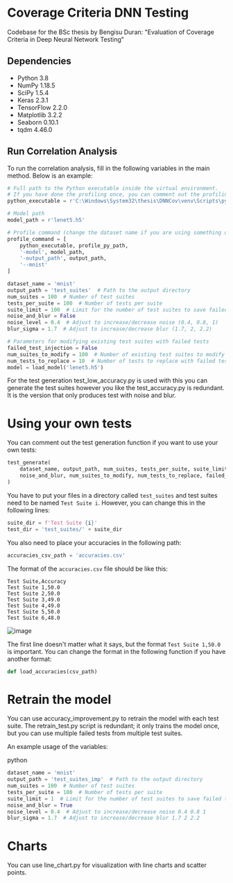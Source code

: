 # Coverage Criteria DNN Testing

Codebase for the BSc thesis by Bengisu Duran: "Evaluation of Coverage Criteria in Deep Neural Network Testing"

## Dependencies

- Python 3.8
- NumPy 1.18.5
- SciPy 1.5.4
- Keras 2.3.1
- TensorFlow 2.2.0
- Matplotlib 3.2.2
- Seaborn 0.10.1
- tqdm 4.46.0

## Run Correlation Analysis

To run the correlation analysis, fill in the following variables in the main method. Below is an example:

```python
# Full path to the Python executable inside the virtual environment. 
# If you have done the profiling once, you can comment out the profiling part.
python_executable = r'C:\Windows\System32\thesis\DNNCov\venv\Scripts\python.exe'

# Model path
model_path = r'lenet5.h5'

# Profile command (change the dataset name if you are using something different)
profile_command = [
    python_executable, profile_py_path,
    '-model', model_path,
    '-output_path', output_path,
    '--mnist'
]

dataset_name = 'mnist'
output_path = 'test_suites'  # Path to the output directory
num_suites = 100  # Number of test suites
tests_per_suite = 100  # Number of tests per suite
suite_limit = 100  # Limit for the number of test suites to save failed tests
noise_and_blur = False
noise_level = 0.4  # Adjust to increase/decrease noise (0.4, 0.8, 1)
blur_sigma = 1.7  # Adjust to increase/decrease blur (1.7, 2, 2.2)

# Parameters for modifying existing test suites with failed tests
failed_test_injection = False
num_suites_to_modify = 100  # Number of existing test suites to modify
num_tests_to_replace = 10  # Number of tests to replace with failed tests in each suite
model = load_model('lenet5.h5')
```
For the test generation test_low_accuracy.py is used with this you can generate the test suites however you like the test_accuracy.py is redundant. It is the version that only produces test with noise and blur. 
# Using your own tests

You can comment out the test generation function if you want to use your own tests:
```python
test_generate(
    dataset_name, output_path, num_suites, tests_per_suite, suite_limit,
    noise_and_blur, num_suites_to_modify, num_tests_to_replace, failed_test_injection
)
```



You have to put your files in a directory called `test_suites` and test suites need to be named `Test Suite i`. However, you can change this in the following lines:
```python
suite_dir = f'Test Suite {i}'
test_dir = 'test_suites/' + suite_dir
```

You also need to place your accuracies in the following path:
```python
accuracies_csv_path = 'accuracies.csv'
```

The format of the `accuracies.csv` file should be like this:
```
Test Suite,Accuracy
Test Suite 1,50.0
Test Suite 2,50.0
Test Suite 3,49.0
Test Suite 4,49.0
Test Suite 5,50.0
Test Suite 6,48.0
```

![image](https://github.com/ast-fortiss-tum/coverage-criteria-dnn-testing/assets/57235879/be08d71b-1387-4d1b-8800-a6ede3c702be)

The first line doesn't matter what it says, but the format `Test Suite 1,50.0` is important. You can change the format in the following function if you have another format:
```python
def load_accuracies(csv_path)
```

# Retrain the model
You can use accuracy_improvement.py to retrain the model with each test suite. The retrain_test.py script is redundant; it only trains the model once, but you can use multiple failed tests from multiple test suites.

An example usage of the variables:

python
```python
dataset_name = 'mnist'
output_path = 'test_suites_imp'  # Path to the output directory
num_suites = 100  # Number of test suites
tests_per_suite = 100  # Number of tests per suite
suite_limit = 1  # Limit for the number of test suites to save failed tests
noise_and_blur = True
noise_level = 0.4  # Adjust to increase/decrease noise 0.4 0.8 1
blur_sigma = 1.7  # Adjust to increase/decrease blur 1.7 2 2.2
```


# Charts
You can use line_chart.py for visualization with line charts and scatter points.
